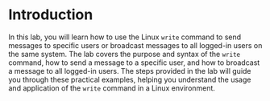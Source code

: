 # Introduction

In this lab, you will learn how to use the Linux `write` command to send messages to specific users or broadcast messages to all logged-in users on the same system. The lab covers the purpose and syntax of the `write` command, how to send a message to a specific user, and how to broadcast a message to all logged-in users. The steps provided in the lab will guide you through these practical examples, helping you understand the usage and application of the `write` command in a Linux environment.
